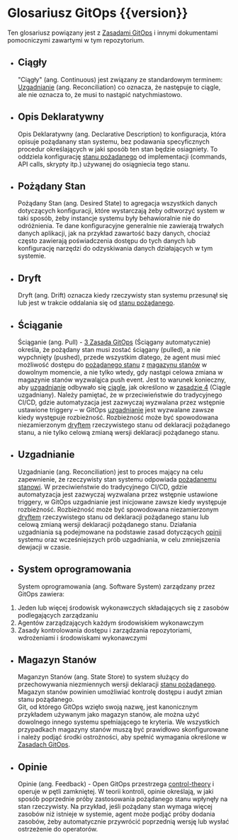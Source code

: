 # Glosariusz GitOps {{version}}

Ten glosariusz powiązany jest z [Zasadami GitOps](./PRINCIPLES_pl.md) i innymi dokumentami pomocniczymi zawartymi w tym repozytorium. 

- ## Ciągły 

    "Ciągły" (ang. Continuous) jest związany ze standardowym terminem: [Uzgadnianie](#Uzgadnianie) (ang. Reconciliation) co oznacza, że następuje to ciągle, ale nie oznacza to, że musi to nastąpić natychmiastowo.

- ## Opis Deklaratywny 

    Opis Deklaratywny (ang. Declarative Description) to konfiguracja, która opisuje pożądanany stan systemu, bez podawania specyficznych procedur określających w jaki sposób ten stan będzie osiagniety. To oddziela konfigurację [stanu pożądanego](#pożądany-stan) od implementacji (commands, API calls, skrypty itp.) używanej do osiągniecia tego stanu.

- ## Pożądany Stan

    Pożądany Stan (ang. Desired State) to agregacja wszystkich danych dotyczących konfiguracji, które wystarczają żeby odtworzyć system w taki sposób, żeby instancje systemu były behawioralnie nie do odróżnienia.
Te dane konfiguracyjne generalnie nie zawierają trwałych danych aplikacji, jak na przykład zawartość bazy danych, chociaż często zawierają poświadczenia dostępu do tych danych lub konfigurację narzędzi do odzyskiwania danych działających w tym systemie.
    
- ## Dryft

    Dryft (ang. Drift) oznacza kiedy rzeczywisty stan systemu przesunął się lub jest w trakcie oddalania się od [stanu pożądanego](#pożądany-stan).

- ## Ściąganie 

  Ściąganie (ang. Pull) - [3 Zasada GitOps](./PRINCIPLES_pl.md) (Ściągany automatycznie) określa, że ​​pożądany stan musi zostać ściągany (pulled), a nie wypchnięty (pushed), przede wszystkim dlatego, że agent musi mieć możliwość dostępu do [pożądanego stanu](#pożądany-stan) z [magazynu stanów](#magazyn-stanów) w dowolnym momencie, a nie tylko wtedy, gdy nastąpi celowa zmiana w magazynie stanów wyzwaląjca push event.
    Jest to warunek konieczny, aby [uzgadnianie](#uzgadnianie) odbywało się [ciągle](#Ciągły), jak określono w [zasadzie 4](./PRINCIPLES_pl.md) (Ciągle uzgadniany).
    Należy pamiętać, że w przeciwieństwie do tradycyjnego CI/CD, gdzie automatyzacja jest zazwyczaj wyzwalana przez wstępnie ustawione triggery – w GitOps [uzgadnianie](#uzgadnianie) jest wyzwalane zawsze kiedy występuje rozbieżność.
    Rozbieżność może być spowodowana niezamierzonym [dryftem](#dryft) rzeczywistego stanu od deklaracji pożądanego stanu, a nie tylko celową zmianą wersji deklaracji pożądanego stanu.

- ## Uzgadnianie

    Uzgadnianie (ang. Reconciliation) jest to proces mający na celu zapewnienie, że rzeczywisty stan systemu odpowiada [pożądanemu stanowi](#pożądany-stan).
    W przeciwieństwie do tradycyjnego CI/CD, gdzie automatyzacja jest zazwyczaj wyzwalana przez wstępnie ustawione triggery, w GitOps uzgadnianie jest inicjowane zawsze kiedy występuje rozbieżność. Rozbieżność może być spowodowana niezamierzonym [dryftem](#dryft) rzeczywistego stanu od deklaracji pożądanego stanu lub celową zmianą wersji deklaracji pożądanego stanu.
    Działania uzgadniania są podejmowane na podstawie zasad dotyczących [opinii](#opinie) systemu oraz wcześniejszych prób uzgadniania, w celu zmniejszenia dewjacji w czasie.

- ## System oprogramowania

    System oprogramowania (ang. Software System) zarządzany przez GitOps zawiera:

1. Jeden lub więcej środowisk wykonawczych składających się z zasobów podlegających zarządzaniu
1. Agentów zarządzających każdym środowiskiem wykonawczym
1. Zasady kontrolowania dostępu i zarządzania repozytoriami, wdrożeniami i środowiskami wykonawczymi

- ## Magazyn Stanów 

    Maganzyn Stanów (ang. State Store) to system służący do przechowywania niezmiennych wersji deklaracji [stanu pożądanego](#pożądany-stan).
    Magazyn stanów powinien umożliwiać kontrolę dostępu i audyt zmian stanu pożądanego.     
    Git, od którego GitOps wzięło swoją nazwę, jest kanonicznym przykładem używanym jako magazyn stanów, ale można użyć dowolnego innego systemu spełniającego te kryteria.
    We wszystkich przypadkach magazyny stanów muszą być prawidłowo skonfigurowane i należy podjąć środki ostrożności, aby spełnić wymagania określone w [Zasadach GitOps](./PRINCIPLES_pl.md).

- ## Opinie

   Opinie (ang. Feedback) - Open GitOps przestrzega [control-theory](https://en.wikipedia.org/wiki/Control_theory) i operuje w pętli zamkniętej. W teorii kontroli, opinie określają, w jaki sposób poprzednie próby zastosowania pożądanego stanu wpłynęły na stan rzeczywisty. Na przykład, jeśli pożądany stan wymaga więcej zasobów niż istnieje w systemie, agent może podjąć próby dodania zasobów, żeby automatycznie przywrócić poprzednią wersję lub wysłać ostrzeżenie do operatorów. 
